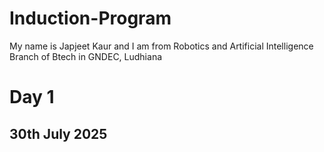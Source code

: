 # Induction-Program
My name is Japjeet Kaur and I am from Robotics and Artificial Intelligence Branch of Btech in GNDEC, Ludhiana

# Day 1
## 30th July 2025
### 
